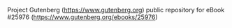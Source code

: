 Project Gutenberg (https://www.gutenberg.org) public repository for eBook #25976 (https://www.gutenberg.org/ebooks/25976)
